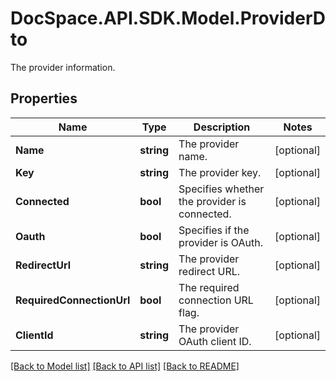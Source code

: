 # DocSpace.API.SDK.Model.ProviderDto
The provider information.

## Properties

Name | Type | Description | Notes
------------ | ------------- | ------------- | -------------
**Name** | **string** | The provider name. | [optional] 
**Key** | **string** | The provider key. | [optional] 
**Connected** | **bool** | Specifies whether the provider is connected. | [optional] 
**Oauth** | **bool** | Specifies if the provider is OAuth. | [optional] 
**RedirectUrl** | **string** | The provider redirect URL. | [optional] 
**RequiredConnectionUrl** | **bool** | The required connection URL flag. | [optional] 
**ClientId** | **string** | The provider OAuth client ID. | [optional] 

[[Back to Model list]](../README.md#documentation-for-models) [[Back to API list]](../README.md#documentation-for-api-endpoints) [[Back to README]](../README.md)

